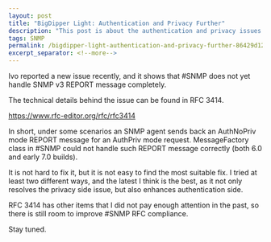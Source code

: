```yaml
---
layout: post
title: "BigDipper Light: Authentication and Privacy Further"
description: "This post is about the authentication and privacy issues in #SNMP."
tags: SNMP
permalink: /bigdipper-light-authentication-and-privacy-further-86429d12a875
excerpt_separator: <!--more-->
---
```

Ivo reported a new issue recently, and it shows that #SNMP does not yet handle SNMP v3 REPORT message completely.

The technical details behind the issue can be found in RFC 3414.

https://www.rfc-editor.org/rfc/rfc3414
<!--more-->

In short, under some scenarios an SNMP agent sends back an AuthNoPriv mode REPORT message for an AuthPriv mode request. MessageFactory class in #SNMP could not handle such REPORT message correctly (both 6.0 and early 7.0 builds).

It is not hard to fix it, but it is not easy to find the most suitable fix. I tried at least two different ways, and the latest I think is the best, as it not only resolves the privacy side issue, but also enhances authentication side.

RFC 3414 has other items that I did not pay enough attention in the past, so there is still room to improve #SNMP RFC compliance.

Stay tuned.
